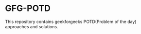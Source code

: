 # GFG-POTD
This repository contains geekforgeeks POTD(Problem of the day) approaches and solutions.
